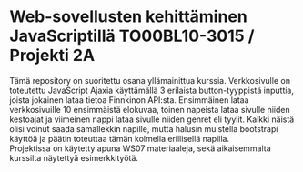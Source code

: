 # Web-sovellusten kehittäminen JavaScriptillä TO00BL10-3015 / Projekti 2A
Tämä repository on suoritettu osana yllämainittua kurssia. Verkkosivulle on toteutettu JavaScript Ajaxia käyttämällä 3 erilaista button-tyyppistä inputtia, joista jokainen lataa tietoa Finnkinon API:sta. Ensimmäinen lataa verkkosivuille 10 ensimmäistä elokuvaa, toinen napeista lataa sivulle niiden kestoajat ja viimeinen nappi lataa sivulle niiden genret eli tyylit. Kaikki näistä olisi voinut saada samallekkin napille, mutta halusin muistella bootstrapi käyttöä ja päätin toteuttaa tämän kolmella erillisellä napilla.
<br> Projektissa on käytetty apuna WS07 materiaaleja, sekä aikaisemmalta kurssilta näytettyä esimerkkityötä.
